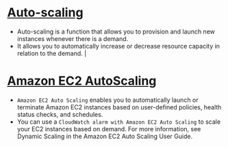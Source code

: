 
# [Auto-scaling](https://aws.amazon.com/autoscaling/)
- Auto-scaling is a function that allows you to provision and launch new instances whenever there is a demand. 
- It allows you to automatically increase or decrease resource capacity in relation to the demand.                                                                                                                                                                                                                                                                                                                                                                |

# [Amazon EC2 AutoScaling](https://aws.amazon.com/getting-started/hands-on/ec2-auto-scaling-spot-instances/)
- `Amazon EC2 Auto Scaling` enables you to automatically launch or terminate Amazon EC2 instances based on user-defined policies, health status checks, and schedules.
- You can use a `CloudWatch alarm with Amazon EC2 Auto Scaling` to scale your EC2 instances based on demand. For more information, see Dynamic Scaling in the Amazon EC2 Auto Scaling User Guide.
